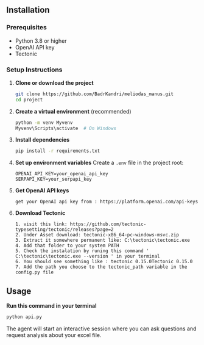 ## Installation

### Prerequisites
- Python 3.8 or higher
- OpenAI API key
- Tectonic

### Setup Instructions

1. **Clone or download the project**
   ```bash
   git clone https://github.com/BadrKandri/meliodas_manus.git
   cd project
   ```

2. **Create a virtual environment** (recommended)
   ```bash
   python -m venv Myvenv
   Myvenv\Scripts\activate  # On Windows
   ```

3. **Install dependencies**
   ```bash
   pip install -r requirements.txt
   ```

4. **Set up environment variables**
   Create a `.env` file in the project root:
   ```env
   OPENAI_API_KEY=your_openai_api_key
   SERPAPI_KEY=your_serpapi_key
   ```
5. **Get OpenAI API keys**
   ```
   get your OpenAI api key from : https://platform.openai.com/api-keys
   ```

6. **Download Tectonic**
   ```
   1. visit this link: https://github.com/tectonic-typesetting/tectonic/releases?page=2
   2. Under Asset download: tectonic-x86_64-pc-windows-msvc.zip
   3. Extract it somewhere permanent like: C:\tectonic\tectonic.exe
   4. Add that folder to your system PATH
   5. Check the instalation by runing this command ' C:\tectonic\tectonic.exe --version ' in your terminal
   6. You should see something like : tectonic 0.15.0Tectonic 0.15.0
   7. Add the path you choose to the tectonic_path variable in the config.py file
   ```

## Usage
**Run this command in your terminal**
```bash
python api.py
```

The agent will start an interactive session where you can ask questions and request analysis about your excel file.
